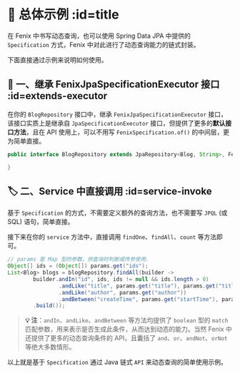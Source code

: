 # 🍕 总体示例 :id=title

在 Fenix 中书写动态查询，也可以使用 Spring Data JPA 中提供的 `Specification` 方式，Fenix 中对此进行了动态查询能力的链式封装。

下面直接通过示例来说明如何使用。

## 📒 一、继承 FenixJpaSpecificationExecutor 接口 :id=extends-executor

在你的 `BlogRepository` 接口中，继承 `FenixJpaSpecificationExecutor` 接口，该接口实质上是继承自 `JpaSpecificationExecutor` 接口，但提供了更多的**默认接口方法**，且在 API 使用上，可以不用写 `FenixSpecification.of()` 的中间层，更为简单直接。

```java
public interface BlogRepository extends JpaRepository<Blog, String>, FenixJpaSpecificationExecutor<Blog> {

}
```

## 🏷️ 二、Service 中直接调用 :id=service-invoke

基于 `Specification` 的方式，不需要定义额外的查询方法，也不需要写 `JPQL` (或 SQL) 语句，简单直接。

接下来在你的 `service` 方法中，直接调用 `findOne`、`findAll`、`count` 等方法即可。

```java
// params 是 Map 型的参数，供查询时判断或传参使用.
Object[] ids = (Object[]) params.get("ids");
List<Blog> blogs = blogRepository.findAll(builder ->
        builder.andIn("id", ids, ids != null && ids.length > 0)
                .andLike("title", params.get("title"), params.get("title") != null)
                .andLike("author", params.get("author"))
                .andBetween("createTime", params.get("startTime"), params.get("endTime"))
        .build());
```

> **💡 注**：`andIn`、`andLike`、`andBetween` 等方法均提供了 `boolean` 型的 `match` 匹配参数，用来表示是否生成此条件，从而达到动态的能力。当然 Fenix 中还提供了更多的动态查询条件的 API，且囊括了 `and`、`or`、`andNot`、`orNot` 等绝大多数情形。

以上就是基于 `Specification` 通过 Java 链式 `API` 来动态查询的简单使用示例。
